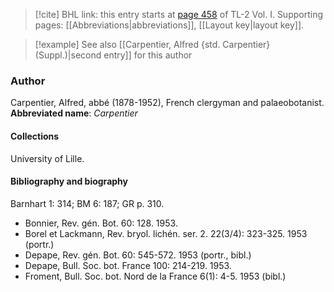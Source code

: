 > [!cite] BHL link: this entry starts at [page 458](https://www.biodiversitylibrary.org/page/33120589) of TL-2 Vol. I.
> Supporting pages: [[Abbreviations|abbreviations]], [[Layout key|layout key]].

> [!example] See also [[Carpentier, Alfred {std. Carpentier} (Suppl.)|second entry]] for this author

### Author

Carpentier, Alfred, abbé (1878-1952), French clergyman and palaeobotanist. 
**Abbreviated name**: *Carpentier*

#### Collections

University of Lille.

#### Bibliography and biography

Barnhart 1: 314; BM 6: 187; GR p. 310.
- Bonnier, Rev. gén. Bot. 60: 128. 1953.
- Borel et Lackmann, Rev. bryol. lichén. ser. 2. 22(3/4): 323-325. 1953 (portr.)
- Depape, Rev. gén. Bot. 60: 545-572. 1953 (portr., bibl.)
- Depape, Bull. Soc. bot. France 100: 214-219. 1953.
- Froment, Bull. Soc. bot. Nord de la France 6(1): 4-5. 1953 (bibl.)

